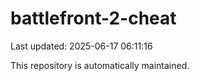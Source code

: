 # battlefront-2-cheat

Last updated: 2025-06-17 06:11:16

This repository is automatically maintained.
